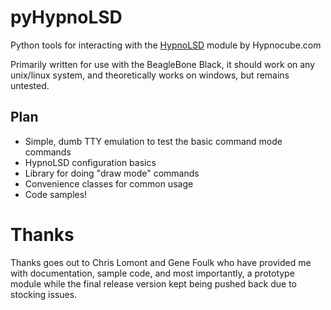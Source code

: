pyHypnoLSD
==========

Python tools for interacting with the [HypnoLSD](http://hypnocube.com/product/led_serial_driver/) module by Hypnocube.com

Primarily written for use with the BeagleBone Black, it should work on any unix/linux system, and theoretically works on windows, but remains untested.

Plan
----
* Simple, dumb TTY emulation to test the basic command mode commands
* HypnoLSD configuration basics
* Library for doing "draw mode" commands
* Convenience classes for common usage
* Code samples!


Thanks
======

Thanks goes out to Chris Lomont and Gene Foulk who have provided me with documentation, sample code, and most importantly, a prototype module while the final release version kept being pushed back due to stocking issues.
